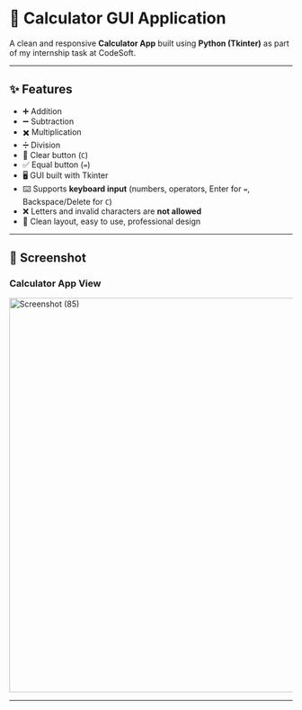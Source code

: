 # 🧮 Calculator GUI Application  

A clean and responsive **Calculator App** built using **Python (Tkinter)** as part of my internship task at CodeSoft.  

---

## ✨ Features  

- ➕ Addition  
- ➖ Subtraction  
- ✖️ Multiplication  
- ➗ Division  
- 🧹 Clear button (`C`)  
- ✅ Equal button (`=`)  
- 🖥️ GUI built with Tkinter  
- ⌨️ Supports **keyboard input** (numbers, operators, Enter for `=`, Backspace/Delete for `C`)  
- ❌ Letters and invalid characters are **not allowed**  
- 🎨 Clean layout, easy to use, professional design  

---

## 📸 Screenshot  

### Calculator App View  

<img width="1920" height="702" alt="Screenshot (85)" src="https://github.com/user-attachments/assets/33f1698b-7376-4b90-9fca-ec445ad1e768" />

---
